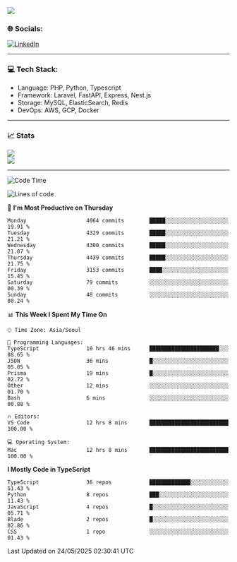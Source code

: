 <!--[![](https://visitcount.itsvg.in/api?id=jin-wk&icon=7&color=12)](https://visitcount.itsvg.in)-->
<!--[![Hits](https://hits.seeyoufarm.com/api/count/incr/badge.svg?url=https%3A%2F%2Fgithub.com%2Fjin-wk&count_bg=%235F625C&title_bg=%23555555&icon=github.svg&icon_color=%23E7E7E7&title=Hits&edge_flat=false)](https://hits.seeyoufarm.com)-->
![](https://komarev.com/ghpvc/?username=jin-wk&color=lightgrey&style=for-the-badge)

### 🌐 Socials:
[![LinkedIn](https://img.shields.io/badge/LinkedIn-%230077B5.svg?logo=linkedin&logoColor=white)](https://linkedin.com/in/jinwook-lee-242625241) 

---

### 💻 Tech Stack:
  - Language: PHP, Python, Typescript
  - Framework: Laravel, FastAPI, Express, Nest.js
  - Storage: MySQL, ElasticSearch, Redis
  - DevOps: AWS, GCP, Docker

---

### 📈 Stats
![](https://github-readme-stats.vercel.app/api?username=jin-wk&theme=dark&hide_border=true&include_all_commits=true&count_private=true)<br/>
![](https://github-readme-streak-stats.herokuapp.com/?user=jin-wk&theme=dark&hide_border=true)<br/>

---

<!--START_SECTION:waka-->
![Code Time](http://img.shields.io/badge/Code%20Time-2%2C317%20hrs%208%20mins-blue)

![Lines of code](https://img.shields.io/badge/From%20Hello%20World%20I%27ve%20Written-5.9%20million%20lines%20of%20code-blue)

📅 **I'm Most Productive on Thursday** 

```text
Monday                   4064 commits        █████░░░░░░░░░░░░░░░░░░░░   19.91 % 
Tuesday                  4329 commits        █████░░░░░░░░░░░░░░░░░░░░   21.21 % 
Wednesday                4300 commits        █████░░░░░░░░░░░░░░░░░░░░   21.07 % 
Thursday                 4439 commits        █████░░░░░░░░░░░░░░░░░░░░   21.75 % 
Friday                   3153 commits        ████░░░░░░░░░░░░░░░░░░░░░   15.45 % 
Saturday                 79 commits          ░░░░░░░░░░░░░░░░░░░░░░░░░   00.39 % 
Sunday                   48 commits          ░░░░░░░░░░░░░░░░░░░░░░░░░   00.24 % 
```


📊 **This Week I Spent My Time On** 

```text
🕑︎ Time Zone: Asia/Seoul

💬 Programming Languages: 
TypeScript               10 hrs 46 mins      ██████████████████████░░░   88.65 % 
JSON                     36 mins             █░░░░░░░░░░░░░░░░░░░░░░░░   05.05 % 
Prisma                   19 mins             █░░░░░░░░░░░░░░░░░░░░░░░░   02.72 % 
Other                    12 mins             ░░░░░░░░░░░░░░░░░░░░░░░░░   01.70 % 
Bash                     6 mins              ░░░░░░░░░░░░░░░░░░░░░░░░░   00.88 % 

🔥 Editors: 
VS Code                  12 hrs 8 mins       █████████████████████████   100.00 % 

💻 Operating System: 
Mac                      12 hrs 8 mins       █████████████████████████   100.00 % 
```

**I Mostly Code in TypeScript** 

```text
TypeScript               36 repos            █████████████░░░░░░░░░░░░   51.43 % 
Python                   8 repos             ███░░░░░░░░░░░░░░░░░░░░░░   11.43 % 
JavaScript               4 repos             █░░░░░░░░░░░░░░░░░░░░░░░░   05.71 % 
Blade                    2 repos             █░░░░░░░░░░░░░░░░░░░░░░░░   02.86 % 
CSS                      1 repo              ░░░░░░░░░░░░░░░░░░░░░░░░░   01.43 % 
```




 Last Updated on 24/05/2025 02:30:41 UTC
<!--END_SECTION:waka-->
